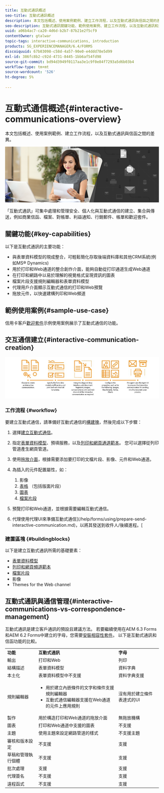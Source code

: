 ```yaml
---
title: 互動式通訊概述
seo-title: 互動式通訊概述
description: 本文包括概述、使用案例範例、建立工作流程，以及互動式通訊與信函之間的差異。
seo-description: 互動式通訊關鍵功能、範例使用案例、建立工作流程，以及互動式通訊和通信管理之間的差異
uuid: a06b4ac7-ca20-4d6d-b2b7-87b21e2f5cf9
contentOwner: gtalwar
topic-tags: interactive-communications, introduction
products: SG_EXPERIENCEMANAGER/6.4/FORMS
discoiquuid: 67b03098-c58d-4a57-90e0-e4ddd78e5d99
exl-id: 386fc8b2-c92d-4731-8445-1bb6af54fd98
source-git-commit: bd94d3949f0117aa3e1c9f0e84f7293a5d6b03b4
workflow-type: tm+mt
source-wordcount: '526'
ht-degree: 5%

---
```


# 互動式通信概述{#interactive-communications-overview}

本文包括概述、使用案例範例、建立工作流程，以及互動式通訊與信函之間的差異。

![](do-not-localize/correspondence-management.png)

「互動式通訊」可集中處理和管理安全、個人化與互動式通信的建立、集合與傳送，例如商業信函、檔案、對帳單、利益通知、行銷郵件、帳單和歡迎套件。

## 關鍵功能{#key-capabilities}

以下是互動式通訊的主要功能：

* 與表單資料模型的現成整合，可輕鬆簡化存取後端資料庫和其他CRM系統(例如MS® Dynamics)
* 用於打印和Web通道的整合創作介面，能夠自動從打印通道生成Web通道
* 在打印和網路中以易於理解的視覺格式呈現資訊的圖表
* 檔案片段支援規則編輯器和表單資料模型
* 代理用戶介面顯示互動式通信的打印和Web預覽
* 拖放元件，以快速建構列印和Web頻道

## 範例使用案例{#sample-use-case}

信用卡客戶[歡迎套件](/help/forms/using/finance-reference-site-walkthrough.md#credit-card-application-walkthrough)示例使用案例展示了互動式通信的功能。

## 交互通信建立{#interactive-communication-creation}

![interactive_communication-01](assets/interactive_communication-01.jpg)

### 工作流程 {#workflow}

要建立互動式通信，請準備好互動式通信的[構建塊](#buildingblocks)，然後完成以下步驟：

1. 選擇[建立互動式通信](/help/forms/using/create-interactive-communication.md)。

1. 指定[表單資料模型](/help/forms/using/data-integration.md)、預填服務，以及[列印和網頁通道範本](/help/forms/using/web-channel-print-channel.md)。 您可以選擇從列印管道產生網頁管道。

1. 使用[拖放介面](/help/forms/using/introduction-interactive-communication-authoring.md)，根據需要添加要打印的文檔片段、影像、元件和Web通道。
1. 為插入的元件配置屬性，如：

   1. 影像
   1. [表格](/help/forms/using/create-interactive-communication.md#tables) （包括版面片段）
   1. [圖表](/help/forms/using/chart-component-interactive-communications.md)
   1. [檔案片段](/help/forms/using/create-interactive-communication.md#document-fragment-properties)

1. 預覽打印和Web通道，並根據需要編輯互動式通信。
1. 代理使用代理UI來準備互動式通信](/help/forms/using/prepare-send-interactive-communication.md)，以將其發送到收件人/後續進程。[

### 建置區塊 {#buildingblocks}

以下是建立互動式通訊所需的基礎要素：

* [表單資料模型](/help/forms/using/data-integration.md)
* [列印和網頁頻道範本](/help/forms/using/web-channel-print-channel.md)
* [檔案片段](/help/forms/using/document-fragments.md)
* 影像
* [](/help/forms/using/themes.md) Themes for the Web channel

## 互動式通訊與通信管理{#interactive-communications-vs-correspondence-management}

互動式通訊是建立客戶通訊的預設且建議方法。 若要繼續使用在AEM 6.3 Forms和AEM 6.2 Forms中建立的字母，您需要[安裝相容性套件](/help/forms/using/compatibility-package.md)。 以下是互動式通訊和信函功能的比較。

<table> 
 <tbody>
  <tr>
   <td><strong>功能</strong></td> 
   <td><strong>互動式通訊</strong></td> 
   <td><strong>字母</strong></td> 
  </tr>
  <tr>
   <td>輸出</td> 
   <td>打印和Web</td> 
   <td>列印</td> 
  </tr>
  <tr>
   <td>結構描述</td> 
   <td>表單資料模型 </td> 
   <td>資料字典 </td> 
  </tr>
  <tr>
   <td>本土化</td> 
   <td>表單資料模型中不支援</td> 
   <td>資料字典支援</td> 
  </tr>
  <tr>
   <td>規則編輯器</td> 
   <td>
    <ul> 
     <li>用於建立內嵌條件的文字和條件支援規則編輯器</li> 
     <li>互動式通信編輯器支援在Web通道的元件上應用規則</li> 
    </ul> </td> 
   <td>沒有用於建立條件表達式的UI</td> 
  </tr>
  <tr>
   <td>製作</td> 
   <td>用於構造打印和Web通道的拖放介面</td> 
   <td>無拖放機構 </td> 
  </tr>
  <tr>
   <td>圖表</td> 
   <td>打印和Web通道中支援的圖表</td> 
   <td>不支援</td> 
  </tr>
  <tr>
   <td>主題</td> 
   <td>使用主題來設定網路管道的樣式</td> 
   <td>不支援主題</td> 
  </tr>
  <tr>
   <td>審核和版本設定</td> 
   <td>不支援</td> 
   <td>支援</td> 
  </tr>
  <tr>
   <td>草稿和管理執行個體</td> 
   <td>不支援</td> 
   <td>支援</td> 
  </tr>
  <tr>
   <td>批次處理</td> 
   <td>支援 </td> 
   <td>支援</td> 
  </tr>
  <tr>
   <td>代理簽名</td> 
   <td>不支援</td> 
   <td>支援</td> 
  </tr>
  <tr>
   <td>遠程函式</td> 
   <td>不支援</td> 
   <td>支援</td> 
  </tr>
 </tbody>
</table>
